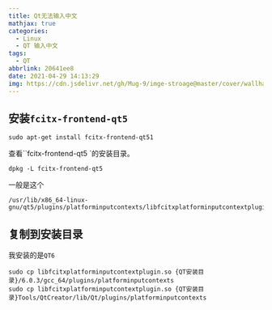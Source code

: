 ```yaml
---
title: Qt无法输入中文
mathjax: true
categories:
  - Linux
  - QT 输入中文
tags:
  - QT
abbrlink: 20641ee8
date: 2021-04-29 14:13:29
img: https://cdn.jsdelivr.net/gh/Mug-9/imge-stroage@master/cover/wallhaven-q2z7yl.6bta2mynomk0.jpg
---
```


## 安装`fcitx-frontend-qt5`

```shell
sudo apt-get install fcitx-frontend-qt51
```

查看``fcitx-frontend-qt5 `的安装目录。

```shell
dpkg -L fcitx-frontend-qt5
```

一般是这个

```shell
/usr/lib/x86_64-linux-gnu/qt5/plugins/platforminputcontexts/libfcitxplatforminputcontextplugin.so
```

## 复制到安装目录

我安装的是`QT6`

```
sudo cp libfcitxplatforminputcontextplugin.so {QT安装目录}/6.0.3/gcc_64/plugins/platforminputcontexts
sudo cp libfcitxplatforminputcontextplugin.so {QT安装目录}Tools/QtCreator/lib/Qt/plugins/platforminputcontexts
```

